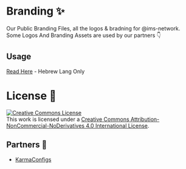 # Branding ✨
Our Public Branding Files, all the logos & bradning for @ims-network.\
Some Logos And Branding Assets are used by our partners 👇
## Usage
[Read Here](https://legal.ims-network.net/branding.html) - Hebrew Lang Only
# License 📃
<a rel="license" href="http://creativecommons.org/licenses/by-nc-nd/4.0/"><img alt="Creative Commons License" style="border-width:0" src="https://i.creativecommons.org/l/by-nc-nd/4.0/88x31.png" /></a><br />This work is licensed under a <a rel="license" href="http://creativecommons.org/licenses/by-nc-nd/4.0/">Creative Commons Attribution-NonCommercial-NoDerivatives 4.0 International License</a>.
## Partners 🤝
- [KarmaConfigs](https://github.com/KarmaConfigs)

